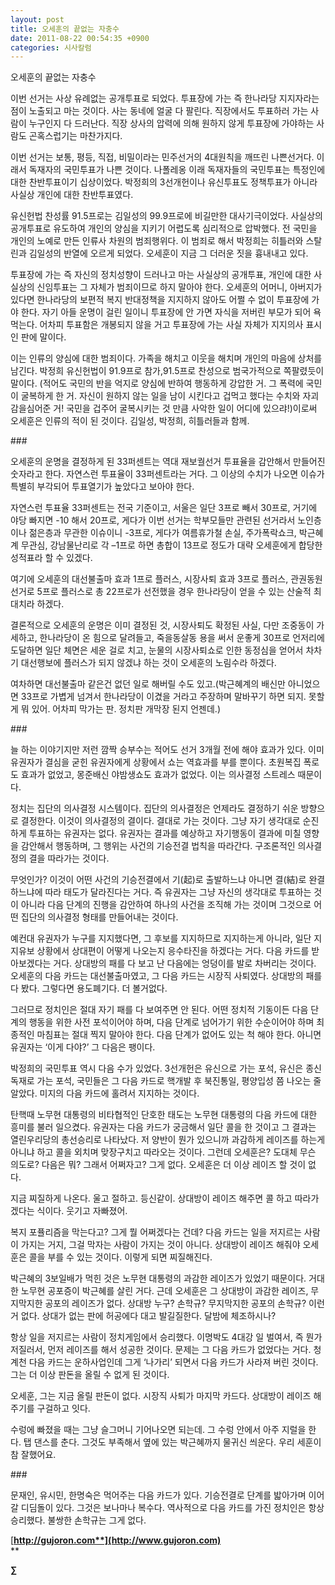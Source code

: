 ```yaml
---
layout: post
title: 오세훈의 끝없는 자충수
date: 2011-08-22 00:54:35 +0900
categories: 시사칼럼
---
```

오세훈의 끝없는 자충수 

이번 선거는 사상 유례없는 공개투표로 되었다. 투표장에 가는 즉 한나라당 지지자라는 점이 노출되고 마는 것이다. 사는 동네에 얼굴 다 팔린다. 직장에서도 투표하러 가는 사람이 누구인지 다 드러난다. 직장 상사의 압력에 의해 원하지 않게 투표장에 가야하는 사람도 곤혹스럽기는 마찬가지다. 

이번 선거는 보통, 평등, 직접, 비밀이라는 민주선거의 4대원칙을 깨뜨린 나쁜선거다. 이래서 독재자의 국민투표가 나쁜 것이다. 나폴레옹 이래 독재자들의 국민투표는 특정인에 대한 찬반투표이기 십상이었다. 박정희의 3선개헌이나 유신투표도 정책투표가 아니라 사실상 개인에 대한 찬반투표였다. 

유신헌법 찬성률 91.5프로는 김일성의 99.9프로에 비길만한 대사기극이었다. 사실상의 공개투표로 유도하여 개인의 양심을 지키기 어렵도록 심리적으로 압박했다. 전 국민을 개인의 노예로 만든 인류사 차원의 범죄행위다. 이 범죄로 해서 박정희는 히틀러와 스탈린과 김일성의 반열에 오르게 되었다. 오세훈이 지금 그 더러운 짓을 흉내내고 있다. 

투표장에 가는 즉 자신의 정치성향이 드러나고 마는 사실상의 공개투표, 개인에 대한 사실상의 신임투표는 그 자체가 범죄이므로 하지 말아야 한다. 오세훈의 어머니, 아버지가 있다면 한나라당의 보편적 복지 반대정책을 지지하지 않아도 어쩔 수 없이 투표장에 가야 한다. 자기 아들 운명이 걸린 일이니 투표장에 안 가면 자식을 저버린 부모가 되어 욕 먹는다. 어차피 투표함은 개봉되지 않을 거고 투표장에 가는 사실 자체가 지지의사 표시인 판에 말이다. 

이는 인류의 양심에 대한 범죄이다. 가족을 해치고 이웃을 해치며 개인의 마음에 상처를 남긴다. 박정희 유신헌법이 91.9프로 참가,91.5프로 찬성으로 범국가적으로 쪽팔렸듯이 말이다. (적어도 국민의 반을 억지로 양심에 반하여 행동하게 강압한 거. 그 폭력에 국민이 굴복하게 한 거. 자신이 원하지 않는 일을 남이 시킨다고 겁먹고 했다는 수치와 자괴감을심어준 거! 국민을 겁주어 굴복시키는 것 만큼 사악한 일이 어디에 있으랴!)이로써 오세훈은 인류의 적이 된 것이다. 김일성, 박정희, 히틀러들과 함께. 

\### 

오세훈의 운명을 결정하게 된 33퍼센트는 역대 재보궐선거 투표율을 감안해서 만들어진 숫자라고 한다. 자연스런 투표율이 33퍼센트라는 거다. 그 이상의 수치가 나오면 이슈가 특별히 부각되어 투표열기가 높았다고 보아야 한다. 

자연스런 투표율 33퍼센트는 전국 기준이고, 서울은 일단 3프로 빼서 30프로, 거기에 야당 빠지면 -10 해서 20프로, 게다가 이번 선거는 학부모들만 관련된 선거라서 노인층이나 젊은층과 무관한 이슈이니 -3프로, 게다가 여름휴가철 손실, 주가폭락쇼크, 박근혜계 무관심, 강남물난리로 각 –1프로 하면 총합이 13프로 정도가 대략 오세훈에게 합당한 성적표라 할 수 있겠다. 

여기에 오세훈의 대선불출마 효과 1프로 플러스, 시장사퇴 효과 3프로 플러스, 관권동원선거로 5프로 플러스로 총 22프로가 선전했을 경우 한나라당이 얻을 수 있는 산술적 최대치라 하겠다. 

결론적으로 오세훈의 운명은 이미 결정된 것, 시장사퇴도 확정된 사실, 다만 조중동이 가세하고, 한나라당이 온 힘으로 달려들고, 죽을동살동 용을 써서 운좋게 30프로 언저리에 도달하면 일단 체면은 세운 걸로 치고, 눈물의 시장사퇴쇼로 인한 동정심을 얻어서 차차기 대선행보에 플러스가 되지 않겠냐 하는 것이 오세훈의 노림수라 하겠다. 

여차하면 대선불출마 같은건 없던 일로 해버릴 수도 있고.(박근혜계의 배신만 아니었으면 33프로 가볍게 넘겨서 한나라당이 이겼을 거라고 주장하며 말바꾸기 하면 되지. 못할게 뭐 있어. 어차피 막가는 판. 정치판 개막장 된지 언젠데.) 

\### 

늘 하는 이야기지만 저런 깜짝 승부수는 적어도 선거 3개월 전에 해야 효과가 있다. 이미 유권자가 결심을 굳힌 유권자에게 상황에서 쇼는 역효과를 부를 뿐이다. 초원복집 폭로도 효과가 없었고, 몽준배신 야밤생쇼도 효과가 없었다. 이는 의사결정 스트레스 때문이다. 

정치는 집단의 의사결정 시스템이다. 집단의 의사결정은 언제라도 결정하기 쉬운 방향으로 결정한다. 이것이 의사결정의 결이다. 결대로 가는 것이다. 그냥 자기 생각대로 순진하게 투표하는 유권자는 없다. 유권자는 결과를 예상하고 자기행동이 결과에 미칠 영향을 감안해서 행동하며, 그 행위는 사건의 기승전결 법칙을 따라간다. 구조론적인 의사결정의 결을 따라가는 것이다. 

무엇인가? 이것이 어떤 사건의 기승전결에서 기(起)로 출발하느냐 아니면 결(結)로 완결하느냐에 따라 태도가 달라진다는 거다. 즉 유권자는 그냥 자신의 생각대로 투표하는 것이 아니라 다음 단계의 진행을 감안하여 하나의 사건을 조직해 가는 것이며 그것으로 어떤 집단의 의사결정 형태를 만들어내는 것이다. 

예컨대 유권자가 누구를 지지했다면, 그 후보를 지지하므로 지지하는게 아니라, 일단 지지유보 상황에서 상대편이 어떻게 나오는지 응수타진을 하겠다는 거다. 다음 카드를 받아보겠다는 거다. 상대방의 패를 다 보고 난 다음에는 엉덩이를 발로 차버리는 것이다. 오세훈의 다음 카드는 대선불출마였고, 그 다음 카드는 시장직 사퇴였다. 상대방의 패를 다 봤다. 그렇다면 용도폐기다. 더 볼거없다. 

그러므로 정치인은 절대 자기 패를 다 보여주면 안 된다. 어떤 정치적 기동이든 다음 단계의 행동을 위한 사전 포석이어야 하며, 다음 단계로 넘어가기 위한 수순이어야 하며 최종적인 마침표는 절대 찍지 말아야 한다. 다음 단계가 없어도 있는 척 해야 한다. 아니면 유권자는 ‘이게 다야?’ 그 다음은 팽이다. 

박정희의 국민투표 역시 다음 수가 있었다. 3선개헌은 유신으로 가는 포석, 유신은 종신독재로 가는 포석, 국민들은 그 다음 카드로 핵개발 후 북진통일, 평양입성 쯤 나오는 줄 알았다. 미지의 다음 카드에 홀려서 지지하는 것이다. 

탄핵때 노무현 대통령의 비타협적인 단호한 태도는 노무현 대통령의 다음 카드에 대한 흥미를 불러 일으켰다. 유권자는 다음 카드가 궁금해서 일단 콜을 한 것이고 그 결과는 열린우리당의 총선승리로 나타났다. 저 양반이 뭔가 있으니까 과감하게 레이즈를 하는게 아니냐 하고 콜을 외치며 맞장구치고 따라오는 것이다. 그런데 오세훈은? 도대체 무슨 의도로? 다음은 뭐? 그래서 어쩌자고? 그게 없다. 오세훈은 더 이상 레이즈 할 것이 없다. 

지금 찌질하게 나온다. 울고 절하고. 등신같이. 상대방이 레이즈 해주면 콜 하고 따라가겠다는 식이다. 웃기고 자빠졌어. 

복지 포퓰리즘을 막는다고? 그게 뭘 어쩌겠다는 건데? 다음 카드는 일을 저지르는 사람이 가지는 거지, 그걸 막자는 사람이 가지는 것이 아니다. 상대방이 레이즈 해줘야 오세훈은 콜을 부를 수 있는 것이다. 이렇게 되면 찌질해진다. 

박근혜의 3보일배가 먹힌 것은 노무현 대통령의 과감한 레이즈가 있었기 때문이다. 거대한 노무현 공포증이 박근혜를 살린 거다. 근데 오세훈은 그 상대방이 과감한 레이즈, 무지막지한 공포의 레이즈가 없다. 상대방 누구? 손학규? 무지막지한 공포의 손학규? 이런 거 없다. 상대가 없는 판에 허공에다 대고 발길질한다. 달밤에 체조하시나? 

항상 일을 저지르는 사람이 정치게임에서 승리했다. 이명박도 4대강 일 벌여서, 즉 뭔가 저질러서, 먼저 레이즈를 해서 성공한 것이다. 문제는 그 다음 카드가 없었다는 거다. 청계천 다음 카드는 운하사업인데 그게 ‘나가리’ 되면서 다음 카드가 사라져 버린 것이다. 그는 더 이상 판돈을 올릴 수 없게 된 것이다. 

오세훈, 그는 지금 올릴 판돈이 없다. 시장직 사퇴가 마지막 카드다. 상대방이 레이즈 해주기를 구걸하고 잇다. 

수렁에 빠졌을 때는 그냥 슬그머니 기어나오면 되는데. 그 수렁 안에서 아주 지럴을 한다. 탭 댄스를 춘다. 그것도 부족해서 옆에 있는 박근혜까지 물귀신 씌운다. 우리 세훈이 참 잘했어요. 

\### 

문재인, 유시민, 한명숙은 먹어주는 다음 카드가 있다. 기승전결로 단계를 밟아가며 이어갈 디딤돌이 있다. 그것은 보나마나 복수다. 역사적으로 다음 카드를 가진 정치인은 항상 승리했다. 불쌍한 손학규는 그게 없다. 






  




[**http://gujoron.com**](http://www.gujoron.com)**  
** 

**∑**